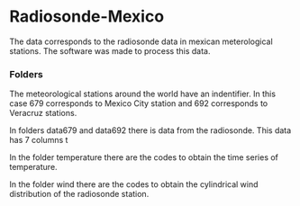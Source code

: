 # Radiosonde-Mexico
The data corresponds to the radiosonde data in mexican meterological stations.
The software was made to process this data.

### Folders
The meteorological stations around the world have an indentifier. In this case 679 corresponds to Mexico City station and 692 corresponds to Veracruz stations.

In folders data679 and data692 there is data from the radiosonde. This data has 7 columns t

In the folder temperature there are the codes to obtain the time series of temperature.

In the folder wind there are the  codes to obtain the cylindrical wind distribution of the radiosonde station.

